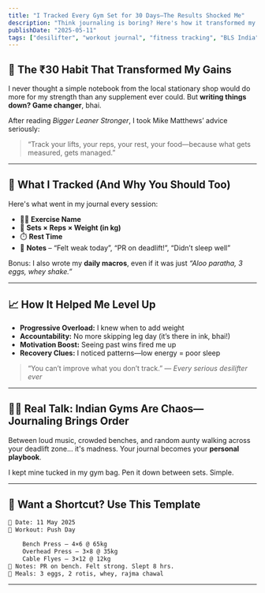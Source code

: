 ```yaml
---
title: "I Tracked Every Gym Set for 30 Days—The Results Shocked Me"
description: "Think journaling is boring? Here's how it transformed my lifts, mindset, and muscle gains—all with a ₹30 notebook."
publishDate: "2025-05-11"
tags: ["desilifter", "workout journal", "fitness tracking", "BLS India", "mindset"]
---
```


## 📝 The ₹30 Habit That Transformed My Gains

I never thought a simple notebook from the local stationary shop would do more for my strength than any supplement ever could. But **writing things down? Game changer**, bhai.

After reading *Bigger Leaner Stronger*, I took Mike Matthews’ advice seriously:  
> “Track your lifts, your reps, your rest, your food—because what gets measured, gets managed.”

---

## 💪 What I Tracked (And Why You Should Too)

Here's what went in my journal every session:

- 🏋️‍♂️ **Exercise Name**  
- 🔢 **Sets × Reps × Weight (in kg)**  
- ⏱️ **Rest Time**  
- 🤕 **Notes** – “Felt weak today”, “PR on deadlift!”, “Didn’t sleep well”

Bonus: I also wrote my **daily macros**, even if it was just *“Aloo paratha, 3 eggs, whey shake.”*

---

## 📈 How It Helped Me Level Up

- **Progressive Overload:** I knew when to add weight  
- **Accountability:** No more skipping leg day (it’s there in ink, bhai!)  
- **Motivation Boost:** Seeing past wins fired me up  
- **Recovery Clues:** I noticed patterns—low energy = poor sleep  

> “You can’t improve what you don’t track.” — *Every serious desilifter ever*

---

## 🏋️‍♂️ Real Talk: Indian Gyms Are Chaos—Journaling Brings Order

Between loud music, crowded benches, and random aunty walking across your deadlift zone... it's madness. Your journal becomes your **personal playbook**.

I kept mine tucked in my gym bag. Pen it down between sets. Simple.

---

## 📒 Want a Shortcut? Use This Template

```txt
📅 Date: 11 May 2025
💪 Workout: Push Day

    Bench Press – 4×6 @ 65kg
    Overhead Press – 3×8 @ 35kg
    Cable Flyes – 3×12 @ 12kg
🧠 Notes: PR on bench. Felt strong. Slept 8 hrs.
🍛 Meals: 3 eggs, 2 rotis, whey, rajma chawal
```
---